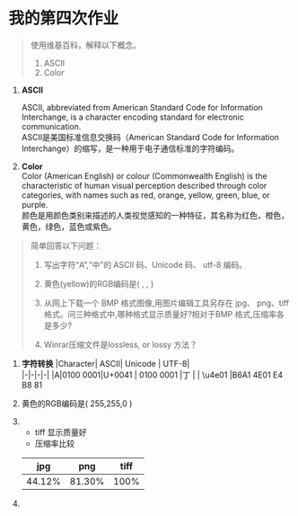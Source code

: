 # **我的第四次作业**

>使用维基百科，解释以下概念。
>
>1) ASCII  
>2) Color

1. **ASCII**  

    ASCII, abbreviated from American Standard Code for Information Interchange, is a character encoding standard for electronic communication.  
    ASCII是美国标准信息交换码（American Standard Code for Information Interchange）的缩写，是一种用于电子通信标准的字符编码。  
2. **Color**  
    Color (American English) or colour (Commonwealth English) is the characteristic of human visual perception described through color categories, with names such as red, orange, yellow, green, blue, or purple.   
    颜色是用颜色类别来描述的人类视觉感知的一种特征，其名称为红色，橙色，黄色，绿色，蓝色或紫色。

>简单回答以下问题：
>1) 写出字符“A”,“中”的 ASCII 码、Unicode 码、
utf-8 编码。
>
>2) 黄色(yellow)的RGB编码是( ,  , )
>
>3) 从网上下载一个 BMP 格式图像,用图片编辑工具另存在    jpg、 png、tiff 格式。问三种格式中,哪种格式显示质量好?相对于BMP 格式,压缩率各是多少?
>
>4) Winrar压缩文件是lossless, or lossy 方法？

1. **字符转换**
    |Character| ASCII| Unicode | UTF-8|  
    |-|-|-|-|
    |A|0100 0001|U+0041 | 0100 0001
    |丁 |  | \u4e01 |B6A1 4E01 E4 B8 81


2. 黄色的RGB编码是( 255,255,0 ) 
3. * tiff 显示质量好
    * 压缩率比较    

    |jpg|png|tiff|  
    |-|-|-|
    |44.12%|81.30%|100%|

4. 





